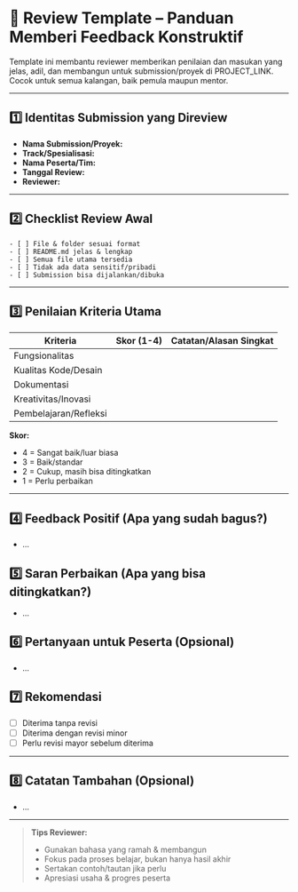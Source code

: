 # 📝 Review Template – Panduan Memberi Feedback Konstruktif

Template ini membantu reviewer memberikan penilaian dan masukan yang jelas, adil, dan membangun untuk submission/proyek di PROJECT_LINK. Cocok untuk semua kalangan, baik pemula maupun mentor.

---

## 1️⃣ **Identitas Submission yang Direview**

- **Nama Submission/Proyek:**
- **Track/Spesialisasi:**
- **Nama Peserta/Tim:**
- **Tanggal Review:**
- **Reviewer:**

---

## 2️⃣ **Checklist Review Awal**

```
- [ ] File & folder sesuai format
- [ ] README.md jelas & lengkap
- [ ] Semua file utama tersedia
- [ ] Tidak ada data sensitif/pribadi
- [ ] Submission bisa dijalankan/dibuka
```

---

## 3️⃣ **Penilaian Kriteria Utama**

| Kriteria         | Skor (1-4) | Catatan/Alasan Singkat                |
|------------------|------------|---------------------------------------|
| Fungsionalitas   |            |                                       |
| Kualitas Kode/Desain |        |                                       |
| Dokumentasi      |            |                                       |
| Kreativitas/Inovasi |          |                                       |
| Pembelajaran/Refleksi |        |                                       |

**Skor:**
- 4 = Sangat baik/luar biasa
- 3 = Baik/standar
- 2 = Cukup, masih bisa ditingkatkan
- 1 = Perlu perbaikan

---

## 4️⃣ **Feedback Positif (Apa yang sudah bagus?)**
- ...

## 5️⃣ **Saran Perbaikan (Apa yang bisa ditingkatkan?)**
- ...

## 6️⃣ **Pertanyaan untuk Peserta (Opsional)**
- ...

## 7️⃣ **Rekomendasi**
- [ ] Diterima tanpa revisi
- [ ] Diterima dengan revisi minor
- [ ] Perlu revisi mayor sebelum diterima

---

## 8️⃣ **Catatan Tambahan (Opsional)**
- ...

---

> **Tips Reviewer:**
> - Gunakan bahasa yang ramah & membangun
> - Fokus pada proses belajar, bukan hanya hasil akhir
> - Sertakan contoh/tautan jika perlu
> - Apresiasi usaha & progres peserta 